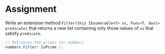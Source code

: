 # Assignment

Write an extension method `Filter(this IEnumerable<T> xs, Func<T, bool> predicate)` that
returns a new list containing only those values of `xs` that satisfy `predicate`.

```csharp
// Retrieves the primes for numbers
numbers.Filter( IsPrime );
```
